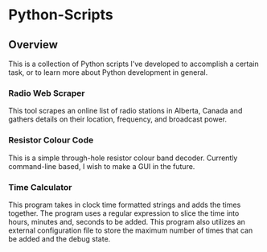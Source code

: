 # Python-Scripts

## Overview
This is a collection of Python scripts I've developed to accomplish a certain task, or to learn more about Python development in general.

### Radio Web Scraper
This tool scrapes an online list of radio stations in Alberta, Canada and gathers details on their location, frequency, and broadcast power.

### Resistor Colour Code
This is a simple through-hole resistor colour band decoder. Currently command-line based, I wish to make a GUI in the future.

### Time Calculator
This program takes in clock time formatted strings and adds the times together. The program uses a regular expression to slice the time into hours, minutes and, seconds to be added.
This program also utilizes an external configuration file to store the maximum number of times that can be added and the debug state.
